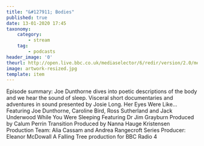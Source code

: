 ```yaml
---
title: "&#127911; Bodies"
published: true
date: 13-01-2020 17:45
taxonomy:
    category:
        - stream
    tag:
        - podcasts
header_image: '0'
theurl: http://open.live.bbc.co.uk/mediaselector/6/redir/version/2.0/mediaset/audio-nondrm-download/proto/http/vpid/p07y1qxl.mp3
image: artwork-resized.jpg
template: item
--- 
```

Episode summary: Joe Dunthorne dives into poetic descriptions of the body and we hear the sound of sleep. Visceral short documentaries and adventures in sound presented by Josie Long. Her Eyes Were Like… Featuring Joe Dunthorne, Caroline Bird, Ross Sutherland and Jack Underwood While You Were Sleeping Featuring Dr Jim Grayburn Produced by Calum Perrin Transition Produced by Nanna Hauge Kristensen Production Team: Alia Cassam and Andrea Rangecroft Series Producer: Eleanor McDowall A Falling Tree production for BBC Radio 4
